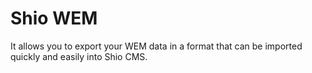 # Shio WEM

It allows you to export your WEM data in a format that can be imported quickly and easily into Shio CMS.
